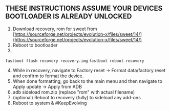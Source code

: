 ## THESE INSTRUCTIONS ASSUME YOUR DEVICES BOOTLOADER IS ALREADY UNLOCKED

1. Download recovery, rom for sweet from [https://sourceforge.net/projects/evolution-x/files/sweet/14/](https://sourceforge.net/projects/evolution-x/files/sweet/14/)
2. Reboot to bootloader
3.
```fastboot flash recovery recovery.img```
```fastboot reboot recovery```

4. While in recovery, navigate to Factory reset -> Format data/factory reset and confirm to format the device.
5. When done formatting, go back to the main menu and then navigate to Apply update -> Apply from ADB
6. adb sideload rom.zip (replace "rom" with actual filename)
7. (optional) Reboot to recovery (fully) to sideload any add-ons
8. Reboot to system & #KeepEvolving
